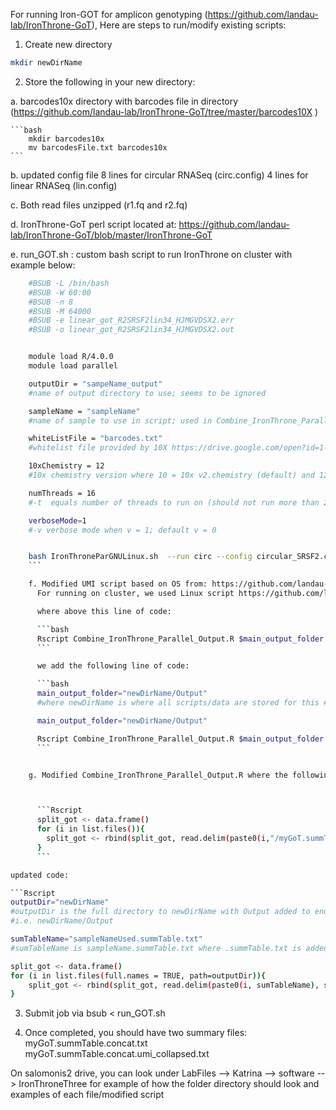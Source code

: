 

For running Iron-GOT for amplicon genotyping (https://github.com/landau-lab/IronThrone-GoT),
Here are steps to run/modify existing scripts:


1. Create new directory

```bash
mkdir newDirName
```

2. Store the following in your new directory:

  a. barcodes10x directory with barcodes file in directory (https://github.com/landau-lab/IronThrone-GoT/tree/master/barcodes10X
    )

    ```bash
        mkdir barcodes10x
        mv barcodesFile.txt barcodes10x
    ```

  b. updated config file
      8 lines for circular RNASeq (circ.config)
      4 lines for linear RNASeq (lin.config)

  c. Both read files unzipped (r1.fq and r2.fq)

  d. IronThrone-GoT perl script located at: https://github.com/landau-lab/IronThrone-GoT/blob/master/IronThrone-GoT

  e. run_GOT.sh : custom bash script to run IronThrone on cluster with example below:

```bash
    #BSUB -L /bin/bash
    #BSUB -W 60:00
    #BSUB -n 8
    #BSUB -M 64000
    #BSUB -e linear_got_R2SRSF2lin34_HJMGVDSX2.err
    #BSUB -o linear_got_R2SRSF2lin34_HJMGVDSX2.out


    module load R/4.0.0
    module load parallel

    outputDir = "sampeName_output"
    #name of output directory to use; seems to be ignored

    sampleName = "sampleName"
    #name of sample to use in script; used in Combine_IronThrone_Parallel_Output.R to rename name of summTable.txt #from  myGoT.summTable.txt to sampleName.summTable.txt

    whiteListFile = "barcodes.txt"
    #whitelist file provided by 10X https://drive.google.com/open?id=1-kMeT_asRhYu9dlCq6CkN49wDMrgcLXn depending on 10x chemistry or a custom .txt file of barcodes from a corresponding 10X run

    10xChemistry = 12
    #10x chemistry version where 10 = 10x v2.chemistry (default) and 12 = 10X v3.chemistry

    numThreads = 16
    #-t  equals number of threads to run on (should not run more than 2x number of cores)

    verboseMode=1
    #-v verbose mode when v = 1; default v = 0


    bash IronThroneParGNULinux.sh  --run circ --config circular_SRSF2.config --fastqR1 SRSF2cir34_R1.fq --fastqR2 SRSF2cir34_R2.fq --sample $sampleName --outdir $outputDir --umilen $10xChemistry -t $numThreads -v $verboseMode --whitelist $whiteListFile
    ```

    f. Modified UMI script based on OS from: https://github.com/landau-lab/IronThrone-GoT/tree/master/Parallelized_UMI_Collapse
      For running on cluster, we used Linux script https://github.com/landau-lab/IronThrone-GoT/blob/master/Parallelized_UMI_Collapse/IronThroneParGNULinux.sh

      where above this line of code:

      ```bash
      Rscript Combine_IronThrone_Parallel_Output.R $main_output_folder ${pcr_read_threshold} ${levenshtein_distance} ${dupcut}
      ```

      we add the following line of code:

      ```bash
      main_output_folder="newDirName/Output"
      #where newDirName is where all scripts/data are stored for this #IronThrone GOT run; directory created from step 1

      main_output_folder="newDirName/Output"

      Rscript Combine_IronThrone_Parallel_Output.R $main_output_folder ${pcr_read_threshold} ${levenshtein_distance} ${dupcut}
      ```


    g. Modified Combine_IronThrone_Parallel_Output.R where the following code is changed from:



      ```Rscript
      split_got <- data.frame()
      for (i in list.files()){
        split_got <- rbind(split_got, read.delim(paste0(i,"/myGoT.summTable.txt"), stringsAsFactors = FALSE))
      }
      ```

updated code:

```Rscript
outputDir="newDirName"
#outputDir is the full directory to newDirName with Output added to end of file path name
#i.e. newDirName/Output

sumTableName="sampleNameUsed.summTable.txt"
#sumTableName is sampleName.summTable.txt where .summTable.txt is added to end of sampleName used in parameter --#sample from bash script Run_GOT.sh

split_got <- data.frame()
for (i in list.files(full.names = TRUE, path=outputDir)){
    split_got <- rbind(split_got, read.delim(paste0(i, sumTableName), stringsAsFactors = FALSE))
}
```


3. Submit job via bsub < run_GOT.sh

4. Once completed, you should have two summary files:
myGoT.summTable.concat.txt
myGoT.summTable.concat.umi_collapsed.txt

On salomonis2 drive, you can look under LabFiles --> Katrina --> software --> IronThroneThree for example of how the folder directory should look and examples of each file/modified script
